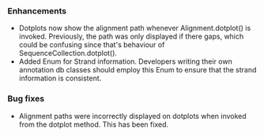 <!--
A new scriv changelog fragment.

Uncomment the section that is right (remove the HTML comment wrapper).
-->

<!--
### Contributors

- A bullet item for the Contributors category.

-->

### Enhancements

- Dotplots now show the alignment path whenever Alignment.dotplot() is invoked.
  Previously, the path was only displayed if there gaps, which could be confusing
  since that's behaviour of SequenceCollection.dotplot().
- Added Enum for Strand information. Developers writing their own annotation db
  classes should employ this Enum to ensure that the strand information is consistent.

### Bug fixes

- Alignment paths were incorrectly displayed on dotplots when invoked from the
  dotplot method. This has been fixed.


<!--
### Documentation

- A bullet item for the Documentation category.

-->
<!--
### Deprecations

- A bullet item for the Deprecations category.

-->
<!--
### Discontinued

- A bullet item for the Discontinued category.

-->
